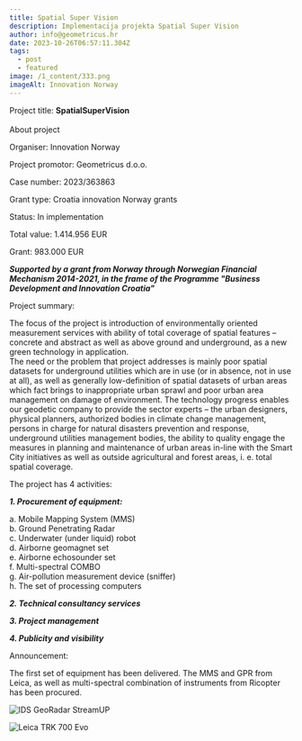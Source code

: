 ```yaml
---
title: Spatial Super Vision
description: Implementacija projekta Spatial Super Vision
author: info@geometricus.hr
date: 2023-10-26T06:57:11.304Z
tags:
  - post
  - featured
image: /1_content/333.png
imageAlt: Innovation Norway
---
```





P﻿roject title: **SpatialSuperVision**\
\
About project

Organiser: Innovation Norway

Project promotor: Geometricus d.o.o.

Case number: 2023/363863

Grant type: Croatia innovation Norway grants

Status: In implementation

Total value: 1.414.956 EUR

Grant: 983.000 EUR

***Supported by a grant from Norway through Norwegian Financial Mechanism 2014-2021, in the frame of the Programme "Business Development and Innovation Croatia"***

Project summary:

The focus of the project is introduction of environmentally oriented measurement services with ability of total coverage of spatial features – concrete and abstract as well as above ground and underground, as a new green technology in application.\
The need or the problem that project addresses is mainly poor spatial datasets for underground utilities which are in use (or in absence, not in use at all), as well as generally low-definition of spatial datasets of urban areas which fact brings to inappropriate urban sprawl and poor urban area management on damage of environment. The technology progress enables our geodetic company to provide the sector experts – the urban designers, physical planners, authorized bodies in climate change management, persons in charge for natural disasters prevention and response, underground utilities management bodies, the ability to quality engage the measures in planning and maintenance of urban areas in-line with the Smart City initiatives as well as outside agricultural and forest areas, i. e. total spatial coverage.

The project has 4 activities:

***1. Procurement of equipment:***  

a. Mobile Mapping System (MMS) \
b. Ground Penetrating Radar \
c. Underwater (under liquid) robot \
d. Airborne geomagnet set \
e. Airborne echosounder set \
f. Multi-spectral COMBO \
g. Air-pollution measurement device (sniffer) \
h. The set of processing computers 

***2. Technical consultancy services***

***3. Project management***

***4. Publicity and visibility***

Announcement:

The first set of equipment has been delivered. The MMS and GPR from Leica, as well as multi-spectral combination of instruments from Ricopter has been procured.

![IDS GeoRadar StreamUP](/1_content/capture2-small-.png "IDS GeoRadar StreamUP")





![Leica TRK 700 Evo](/1_content/capture-small-.png "Leica TRK 700 Evo")